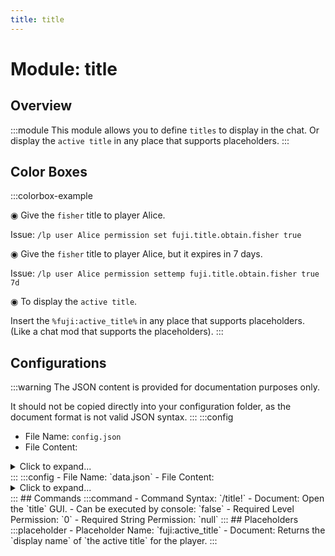 ```yaml
---
title: title
---
```



# Module: title

## Overview
:::module
This module allows you to define `titles` to display in the chat.
Or display the `active title` in any place that supports placeholders.
:::
## Color Boxes

:::colorbox-example

◉ Give the `fisher` title to player Alice.

Issue: `/lp user Alice permission set fuji.title.obtain.fisher true`



◉ Give the `fisher` title to player Alice, but it expires in 7 days.

Issue: `/lp user Alice permission settemp fuji.title.obtain.fisher true 7d`



◉ To display the `active title`.

Insert the `%fuji:active_title%` in any place that supports placeholders. (Like a chat mod that supports the placeholders).
:::

## Configurations
:::warning
The JSON content is provided for documentation purposes only.

It should not be copied directly into your configuration folder, as the document format is not valid JSON syntax.
:::
:::config
- File Name: `config.json`
- File Content: 
<details>

<summary>Click to expand...</summary>

```json showLineNumbers title="config/fuji/modules/title/config.json"
{
  "default_active_title_id": "resident",
  "no_active_title_text": "<grey>[None]",
  "title_descriptors": [
    {
      "id": "resident",
      "item": "minecraft:grass_block",
      "display_name": "<dark_green>[Resident]",
      "lore": [
        "<yellow>The title for a resident."
      ]
    },
    {
      "id": "farmer",
      "item": "minecraft:iron_hoe",
      "display_name": "<green>[Farmer]",
      "lore": [
        "<yellow>The title for a farmer."
      ]
    },
    {
      "id": "fisher",
      "item": "minecraft:fishing_rod",
      "display_name": "<blue>[Fisher]",
      "lore": [
        "<yellow>The title for a fisher."
      ]
    }
  ]
}
```
</details>
:::
:::config
- File Name: `data.json`
- File Content: 
<details>

<summary>Click to expand...</summary>

```json showLineNumbers title="config/fuji/modules/title/data.json"
{
  "preferences": []
}
```
</details>
:::
## Commands
:::command
- Command Syntax: `/title!`
- Document: Open the `title` GUI.
- Can be executed by console: `false`
- Required Level Permission: `0`
- Required String Permission: `null`
:::
## Placeholders
:::placeholder
- Placeholder Name: `fuji:active_title`
- Document: Returns the `display name` of `the active title` for the player.
:::
